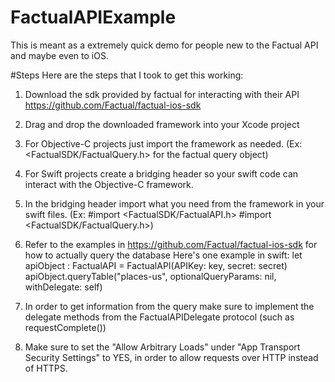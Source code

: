 # FactualAPIExample

This is meant as a extremely quick demo for people new to the Factual API and maybe even to iOS.

#Steps
Here are the steps that I took to get this working:
1. Download the sdk provided by factual for interacting with their API https://github.com/Factual/factual-ios-sdk

2. Drag and drop the downloaded framework into your Xcode project

3. For Objective-C projects just import the framework as needed. (Ex: <FactualSDK/FactualQuery.h> for the factual query object)

4. For Swift projects create a bridging header so your swift code can interact with the Objective-C framework.

5. In the bridging header import what you need from the framework in your swift files.
(Ex: #import <FactualSDK/FactualAPI.h> #import <FactualSDK/FactualQuery.h>)

6. Refer to the examples in https://github.com/Factual/factual-ios-sdk for how to actually query the database
Here's one example in swift:
let apiObject : FactualAPI = FactualAPI(APIKey: key, secret: secret)
apiObject.queryTable("places-us", optionalQueryParams: nil, withDelegate: self)

7. In order to get information from the query make sure to implement the delegate methods from the
FactualAPIDelegate protocol (such as requestComplete())

8. Make sure to set the "Allow Arbitrary Loads" under "App Transport Security Settings" to YES, in order to allow
requests over HTTP instead of HTTPS.

